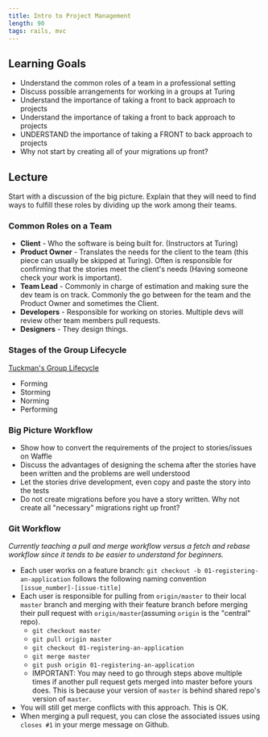 ```yaml
---
title: Intro to Project Management
length: 90
tags: rails, mvc
---
```


## Learning Goals

* Understand the common roles of a team in a professional setting
* Discuss possible arrangements for working in a groups at Turing
* Understand the importance of taking a front to back approach to projects
* Understand the importance of taking a front to back approach to projects
* UNDERSTAND the importance of taking a FRONT to back approach to projects
* Why not start by creating all of your migrations up front?

## Lecture

Start with a discussion of the big picture. Explain that they will need to find ways to fulfill these roles by dividing up the work among their teams.

### Common Roles on a Team

* **Client** - Who the software is being built for. (Instructors at Turing)
* **Product Owner** - Translates the needs for the client to the team (this piece can usually be skipped at Turing). Often is responsible for confirming that the stories meet the client's needs (Having someone check your work is important).
* **Team Lead** - Commonly in charge of estimation and making sure the dev team is on track. Commonly the go between for the team and the Product Owner and sometimes the Client.
* **Developers** - Responsible for working on stories. Multiple devs will review other team members pull requests.
* **Designers** - They design things.


### Stages of the Group Lifecycle
[Tuckman's Group Lifecycle](https://en.wikipedia.org/wiki/Tuckman%27s_stages_of_group_development)
* Forming
* Storming
* Norming
* Performing

### Big Picture Workflow

- Show how to convert the requirements of the project to stories/issues on Waffle
- Discuss the advantages of designing the schema after the stories have been written and the problems are well understood
- Let the stories drive development, even copy and paste the story into the tests
- Do not create migrations before you have a story written. Why not create all "necessary" migrations right up front?

### Git Workflow

_Currently teaching a pull and merge workflow versus a fetch and rebase workflow since it tends to be easier to understand for beginners._

- Each user works on a feature branch: `git checkout -b 01-registering-an-application` follows the following naming convention `[issue_number]-[issue-title]`
- Each user is responsible for pulling from `origin/master` to their local `master` branch and merging with their feature branch before merging their pull request with `origin/master`(assuming `origin` is the "central" repo).
  * `git checkout master`
  * `git pull origin master`
  * `git checkout 01-registering-an-application`
  * `git merge master`
  * `git push origin 01-registering-an-application`
  * IMPORTANT: You may need to go through steps above multiple times if another pull request gets merged into master before yours does. This is because your version of `master` is behind shared repo's version of `master`.
- You will still get merge conflicts with this approach. This is OK.
- When merging a pull request, you can close the associated issues using `closes #1` in your merge message on Github.
